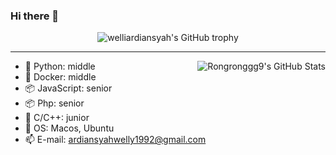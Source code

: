 ### Hi there 👋

<!--
**Rongronggg9/Rongronggg9** is a ✨ _special_ ✨ repository because its `README.md` (this file) appears on your GitHub profile.
Here are some ideas to get you started:
- 🔭 I’m currently working on ...
- 🌱 I’m currently learning ...
- 👯 I’m looking to collaborate on ...
- 🤔 I’m looking for help with ...
- 💬 Ask me about ...
- 📫 How to reach me: ...
- 😄 Pronouns: ...
- ⚡ Fun fact: ...
-->

<div align="center">
  <img src="https://github-profile-trophy.vercel.app/?username=welliardiansyah&column=-1" alt="welliardiansyah's GitHub trophy">
</div>

<hr>

<img align="right" src="https://github-readme-stats-rongronggg9.vercel.app/api?username=welliardiansyah&count_private=true&show_icons=true&theme=buefy&custom_title=🧶%20WELLIARDIANSYAH%20is%20vibrating" alt="Rongronggg9's GitHub Stats">

- 🐍 Python: middle
- 🦈 Docker: middle
- 📦 JavaScript: senior
- 📦 Php: senior
- 👀 C/C++: junior
- 🍥 OS: Macos, Ubuntu
- 📫 E-mail: [ardiansyahwelly1992@gmail.com](ardiansyahwelly1992@gmail.com)

